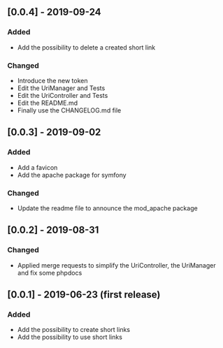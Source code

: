 ## [0.0.4] - 2019-09-24
### Added
- Add the possibility to delete a created short link
### Changed
- Introduce the new token
- Edit the UriManager and Tests
- Edit the UriController and Tests
- Edit the README.md
- Finally use the CHANGELOG.md file

## [0.0.3] - 2019-09-02
### Added
- Add a favicon
- Add the apache package for symfony
### Changed
- Update the readme file to announce the mod_apache package

## [0.0.2] - 2019-08-31
### Changed
- Applied merge requests to simplify the UriController, 
the UriManager and fix some phpdocs 

## [0.0.1] - 2019-06-23 (first release)
### Added
- Add the possibility to create short links
- Add the possibility to use short links
